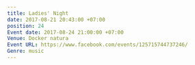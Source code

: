```yaml
---
title: Ladies' Night
date: 2017-08-21 20:43:00 +07:00
position: 24
Event date: 2017-08-24 21:00:00 +07:00
Venue: Docker natura
Event URL: https://www.facebook.com/events/125715744737246/
Genre: music
---
```


